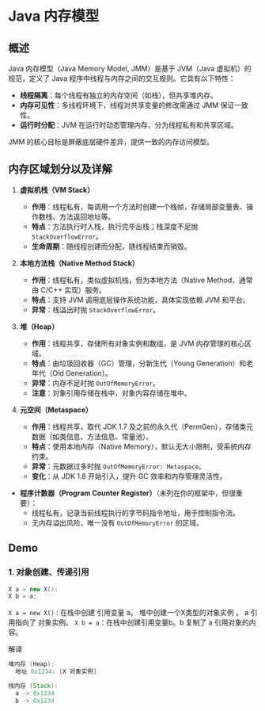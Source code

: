 # Java 内存模型

## 概述

Java 内存模型（Java Memory Model, JMM）是基于 JVM（Java 虚拟机）的规范，定义了 Java 程序中线程与内存之间的交互规则。它具有以下特性：
- **线程隔离**：每个线程有独立的内存空间（如栈），但共享堆内存。
- **内存可见性**：多线程环境下，线程对共享变量的修改需通过 JMM 保证一致性。
- **运行时分配**：JVM 在运行时动态管理内存，分为线程私有和共享区域。

JMM 的核心目标是屏蔽底层硬件差异，提供一致的内存访问模型。

## 内存区域划分以及详解

1. **虚拟机栈（VM Stack）**
   - **作用**：线程私有，每调用一个方法时创建一个栈帧，存储局部变量表、操作数栈、方法返回地址等。
   - **特点**：方法执行时入栈，执行完毕出栈；栈深度不足抛 `StackOverflowError`。
   - **生命周期**：随线程创建而分配，随线程结束而销毁。

2. **本地方法栈（Native Method Stack）**
   - **作用**：线程私有，类似虚拟机栈，但为本地方法（Native Method，通常由 C/C++ 实现）服务。
   - **特点**：支持 JVM 调用底层操作系统功能，具体实现依赖 JVM 和平台。
   - **异常**：栈溢出时抛 `StackOverflowError`。

3. **堆（Heap）**
   - **作用**：线程共享，存储所有对象实例和数组，是 JVM 内存管理的核心区域。
   - **特点**：由垃圾回收器（GC）管理，分新生代（Young Generation）和老年代（Old Generation）。
   - **异常**：内存不足时抛 `OutOfMemoryError`。
   - **注意**：对象引用存储在栈中，对象内容存储在堆中。

4. **元空间（Metaspace）**
   - **作用**：线程共享，取代 JDK 1.7 及之前的永久代（PermGen），存储类元数据（如类信息、方法信息、常量池）。
   - **特点**：使用本地内存（Native Memory），默认无大小限制，受系统内存约束。
   - **异常**：元数据过多时抛 `OutOfMemoryError: Metaspace`。
   - **变化**：从 JDK 1.8 开始引入，提升 GC 效率和内存管理灵活性。

- **程序计数器（Program Counter Register）**（未列在你的框架中，但很重要）：
  - 线程私有，记录当前线程执行的字节码指令地址，用于控制指令流。
  - 无内存溢出风险，唯一没有 `OutOfMemoryError` 的区域。

## Demo

### 1. 对象创建、传递引用

```java
X a = new X();
X b = a;
```

`X a = new X()` : 在栈中创建 引用变量 a。 堆中创建一个X类型的对象实例 。 a 引用指向了 对象实例。
`X b = a`：在栈中创建引用变量b。b 复制了 a 引用对象的内容。

解译

```java
堆内存 (Heap):
  地址 0x1234: [X 对象实例]

栈内存 (Stack):
  a -> 0x1234
  b -> 0x1234
```

